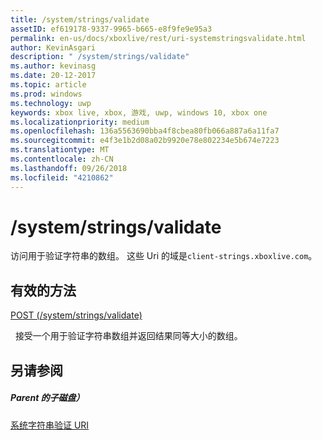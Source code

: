 ```yaml
---
title: /system/strings/validate
assetID: ef619178-9337-9965-b665-e8f9fe9e95a3
permalink: en-us/docs/xboxlive/rest/uri-systemstringsvalidate.html
author: KevinAsgari
description: " /system/strings/validate"
ms.author: kevinasg
ms.date: 20-12-2017
ms.topic: article
ms.prod: windows
ms.technology: uwp
keywords: xbox live, xbox, 游戏, uwp, windows 10, xbox one
ms.localizationpriority: medium
ms.openlocfilehash: 136a5563690bba4f8cbea80fb066a887a6a11fa7
ms.sourcegitcommit: e4f3e1b2d08a02b9920e78e802234e5b674e7223
ms.translationtype: MT
ms.contentlocale: zh-CN
ms.lasthandoff: 09/26/2018
ms.locfileid: "4210862"
---
```

# <a name="systemstringsvalidate"></a>/system/strings/validate
访问用于验证字符串的数组。 这些 Uri 的域是`client-strings.xboxlive.com`。
  
<a id="ID4EV"></a>

 
## <a name="valid-methods"></a>有效的方法

[POST (/system/strings/validate)](uri-systemstringsvalidatepost.md)

&nbsp;&nbsp;接受一个用于验证字符串数组并返回结果同等大小的数组。
 
<a id="ID4E6"></a>

 
## <a name="see-also"></a>另请参阅
 
<a id="ID4EBB"></a>

 
##### <a name="parent"></a>Parent 的子磁盘） 

[系统字符串验证 URI](atoc-reference-systemstringsvalidate.md)

   